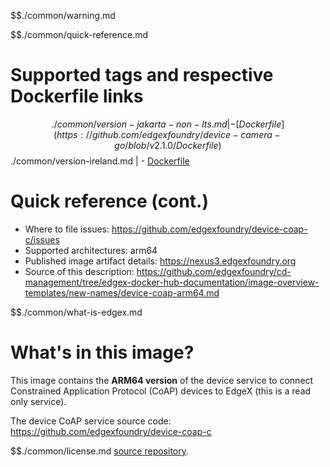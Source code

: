 $$./common/warning.md

$$./common/quick-reference.md

# Supported tags and respective Dockerfile links

$$./common/version-jakarta-non-lts.md |
        - [Dockerfile](https://github.com/edgexfoundry/device-camera-go/blob/v2.1.0/Dockerfile)
$$./common/version-ireland.md |
        - [Dockerfile](https://github.com/edgexfoundry/device-coap-c/blob/v2.0.0/scripts/Dockerfile.alpine)

# Quick reference (cont.)

- Where to file issues: https://github.com/edgexfoundry/device-coap-c/issues
- Supported architectures: arm64
- Published image artifact details: https://nexus3.edgexfoundry.org
- Source of this description: https://github.com/edgexfoundry/cd-management/tree/edgex-docker-hub-documentation/image-overview-templates/new-names/device-coap-arm64.md

$$./common/what-is-edgex.md

# What's in this image?

This image contains the **ARM64 version** of the device service to connect Constrained Application Protocol (CoAP) devices to EdgeX (this is a read only service).

The device CoAP service source code: <https://github.com/edgexfoundry/device-coap-c>

$$./common/license.md
[source repository](https://github.com/edgexfoundry/device-coap-c/blob/v2.1.0/Attribution.txt).
